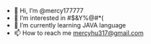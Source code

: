 - 👋 Hi, I’m @mercy177777
- 👀 I’m interested in #$&Y%@#*(
- 🌱 I’m currently learning JAVA language
- 📫 How to reach me mercyhu317@gmail.com

<!---
mercy177777/mercy177777 is a ✨ special ✨ repository because its `README.md` (this file) appears on your GitHub profile.
You can click the Preview link to take a look at your changes.
--->
